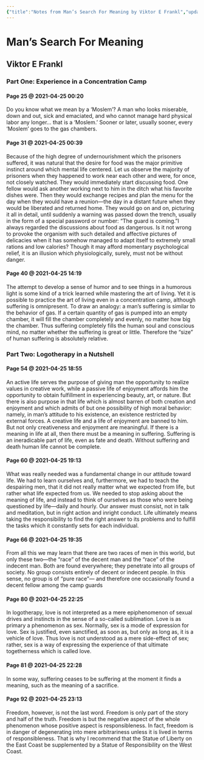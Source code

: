 ```yaml
---
{"title":"Notes from Man’s Search For Meaning by Viktor E Frankl","updated":"2023-01-29T22:25:11+06:00","created":"2021-04-26T04:55:27+06:00","dg-publish":true,"dg-note-icon":"stone","tags":["philosophy","psychology","WWII","reading-notes-old"],"dg-path":"Reading/Notes and Highlights/Man’s Search For Meaning by Viktor E Frankl.md","permalink":"/reading/notes-and-highlights/man-s-search-for-meaning-by-viktor-e-frankl/","dgPassFrontmatter":true,"noteIcon":"stone"}
---
```


# Man’s Search For Meaning
## Viktor E Frankl

### Part One: Experience in a Concentration Camp
#### Page 25 @ 2021-04-25 00:20
Do you know what we mean by a ‘Moslem’? A man who looks miserable, down and out, sick and emaciated, and who cannot manage hard physical labor any longer… that is a ‘Moslem.’ Sooner or later, usually sooner, every ‘Moslem’ goes to the gas chambers.

#### Page 31 @ 2021-04-25 00:39
Because of the high degree of undernourishment which the prisoners suffered, it was natural that the desire for food was the major primitive instinct around which mental life centered. Let us observe the majority of prisoners when they happened to work near each other and were, for once, not closely watched. They would immediately start discussing food. One fellow would ask another working next to him in the ditch what his favorite dishes were. Then they would exchange recipes and plan the menu for the day when they would have a reunion—the day in a distant future when they would be liberated and returned home. They would go on and on, picturing it all in detail, until suddenly a warning was passed down the trench, usually in the form of a special password or number: “The guard is coming.”I always regarded the discussions about food as dangerous. Is it not wrong to provoke the organism with such detailed and affective pictures of delicacies when it has somehow managed to adapt itself to extremely small rations and low calories? Though it may afford momentary psychological relief, it is an illusion which physiologically, surely, must not be without danger.

#### Page 40 @ 2021-04-25 14:19
The attempt to develop a sense of humor and to see things in a humorous light is some kind of a trick learned while mastering the art of living. Yet it is possible to practice the art of living even in a concentration camp, although suffering is omnipresent. To draw an analogy: a man’s suffering is similar to the behavior of gas. If a certain quantity of gas is pumped into an empty chamber, it will fill the chamber completely and evenly, no matter how big the chamber. Thus suffering completely fills the human soul and conscious mind, no matter whether the suffering is great or little. Therefore the “size” of human suffering is absolutely relative.
### Part Two: Logotherapy in a Nutshell
#### Page 54 @ 2021-04-25 18:55
An active life serves the purpose of giving man the opportunity to realize values in creative work, while a passive life of enjoyment affords him the opportunity to obtain fulfillment in experiencing beauty, art, or nature. But there is also purpose in that life which is almost barren of both creation and enjoyment and which admits of but one possibility of high moral behavior: namely, in man’s attitude to his existence, an existence restricted by external forces. A creative life and a life of enjoyment are banned to him. But not only creativeness and enjoyment are meaningful. If there is a meaning in life at all, then there must be a meaning in suffering. Suffering is an ineradicable part of life, even as fate and death. Without suffering and death human life cannot be complete.

#### Page 60 @ 2021-04-25 19:13
What was really needed was a fundamental change in our attitude toward life. We had to learn ourselves and, furthermore, we had to teach the despairing men, that it did not really matter what we expected from life, but rather what life expected from us. We needed to stop asking about the meaning of life, and instead to think of ourselves as those who were being questioned by life—daily and hourly. Our answer must consist, not in talk and meditation, but in right action and inright conduct. Life ultimately means taking the responsibility to find the right answer to its problems and to fulfill the tasks which it constantly sets for each individual.

#### Page 66 @ 2021-04-25 19:35
From all this we may learn that there are two races of men in this world, but only these two—the “race” of the decent man and the “race” of the indecent man. Both are found everywhere; they penetrate into all groups of society. No group consists entirely of decent or indecent people. In this sense, no group is of “pure race”— and therefore one occasionally found a decent fellow among the camp guards

#### Page 80 @ 2021-04-25 22:25
In logotherapy, love is not interpreted as a mere epiphenomenon of sexual drives and instincts in the sense of a so-called sublimation. Love is as primary a phenomenon as sex. Normally, sex is a mode of expression for love. Sex is justified, even sanctified, as soon as, but only as long as, it is a vehicle of love. Thus love is not understood as a mere side-effect of sex; rather, sex is a way of expressing the experience of that ultimate togetherness which is called love.

#### Page 81 @ 2021-04-25 22:28
In some way, suffering ceases to be suffering at the moment it finds a meaning, such as the meaning of a sacrifice.


#### Page 92 @ 2021-04-25 23:13
Freedom, however, is not the last word. Freedom is only part of the story and half of the truth. Freedom is but the negative aspect of the whole phenomenon whose positive aspect is responsibleness. In fact, freedom is in danger of degenerating into mere arbitrariness unless it is lived in terms of responsibleness. That is why I recommend that the Statue of Liberty on the East Coast be supplemented by a Statue of Responsibility on the West Coast.